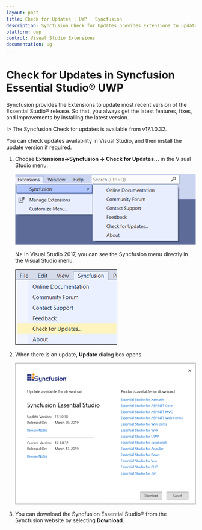 ```yaml
---
layout: post
title: Check for Updates | UWP | Syncfusion
description: Syncfusion Check for Updates provides Extensions to update most recent version of the Essential Studio® release.
platform: uwp
control: Visual Studio Extensions
documentation: ug
---
```


# Check for Updates in Syncfusion Essential Studio® UWP

Syncfusion provides the Extensions to update most recent version of the Essential Studio® release. So that, you always get the latest features, fixes, and improvements by installing the latest version.

I> The Syncfusion Check for updates is available from v17.1.0.32.

You can check updates availability in Visual Studio, and then install the update version if required.

1. Choose **Extensions->Syncfusion -> Check for Updates…** in the Visual Studio menu.

   ![Syncfusion check for updates menu](Check-for-Updates_images/Check-for-Updates_images-img1-latest.png)

   N> In Visual Studio 2017, you can see the Syncfusion menu directly in the Visual Studio menu.

   ![Syncfusion check for updates menu](Check-for-Updates_images/Check-for-Updates_images-img1.png)
   
2. When there is an update, **Update** dialog box opens.

   ![Syncfusion check for updates wizard](Check-for-Updates_images/Check-for-Updates_images-img2.png)

3. You can download the Syncfusion Essential Studio® from the Syncfusion website by selecting **Download**.
